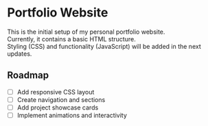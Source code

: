 # Portfolio Website

This is the initial setup of my personal portfolio website.  
Currently, it contains a basic HTML structure.  
Styling (CSS) and functionality (JavaScript) will be added in the next updates.

## Roadmap
- [ ] Add responsive CSS layout
- [ ] Create navigation and sections
- [ ] Add project showcase cards
- [ ] Implement animations and interactivity
